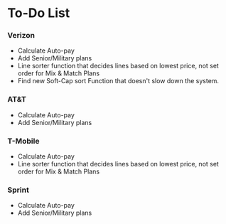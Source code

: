 # To-Do List

### Verizon 
* Calculate Auto-pay
* Add Senior/Military plans
* Line sorter function that decides lines based on lowest price, not set order for Mix & Match Plans
* Find new Soft-Cap sort Function that doesn't slow down the system.

### AT&T
* Calculate Auto-pay
* Add Senior/Military plans

### T-Mobile 
* Calculate Auto-pay
* Line sorter function that decides lines based on lowest price, not set order for Mix & Match Plans

### Sprint
* Calculate Auto-pay
* Add Senior/Military plans